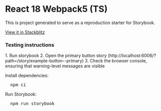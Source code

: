<h1>React 18 Webpack5 (TS)</h1>

<p>
  This is project generated to serve as a reproduction starter for Storybook.
</p>

<a  href="https://stackblitz.com/github/storybookjs/sandboxes/tree/next/react-webpack/18-ts/after-storybook?preset=node=">
  View it in Stackblitz
</a>

<h3>Testing instructions</h3>
1. Run storybook
2. Open the primary button story (http://localhost:6006/?path=/story/example-button--primary)
3. Check the browser console, ensuring that warning-level messages are visible

<p>Install dependencies:</p>
<pre>
  npm ci
</pre>

<p>Run Storybook:</p>
<pre>
  npm run storybook
</pre>
